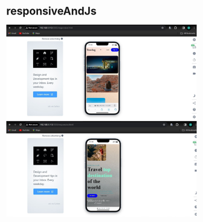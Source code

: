 # responsiveAndJs
![alt text](https://github.com/mcnentom/responsiveAndJs/blob/responsiveDesign/assets/SharedScreenshot1.jpg)
![alt text](https://github.com/mcnentom/responsiveAndJs/blob/responsiveDesign/assets/SharedScreenshot2.jpg)

